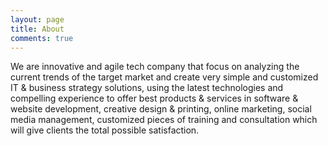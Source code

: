```yaml
---
layout: page
title: About
comments: true
---
```


We are innovative and agile tech company that focus on analyzing the current trends of the target market and create very simple and customized IT & business strategy solutions, using the latest technologies and compelling experience to offer best products & services in software & website development, creative design & printing, online marketing, social media management, customized pieces of training and consultation which will give clients the total possible satisfaction.

